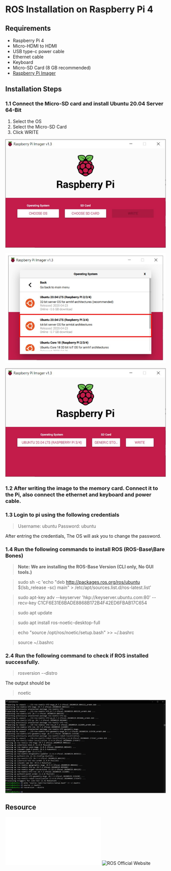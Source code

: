 # ROS Installation on Raspberry Pi 4

## Requirements
- Raspberry Pi 4
- Micro-HDMI to HDMI
- USB type-c power cable
- Ethernet cable
- Keyboard
- Micro-SD Card (8 GB recommended)
- [Raspberry Pi Imager](https://www.raspberrypi.org/downloads/)

## Installation Steps

### 1.1 Connect the Micro-SD card and install Ubuntu 20.04 Server 64-Bit
1. Select the OS
2. Select the Micro-SD Card
3. Click WRITE

![](images/6.jpg)

![](images/7.jpg)

![](images/8.jpg)

### 1.2 After writing the image to the memory card. Connect it to the Pi, also connect the ethernet and keyboard and power cable.

### 1.3 Login to pi using the following credentials
> Username: ubuntu
> Password: ubuntu

After entring the credentials, The OS will ask you to change the password.

### 1.4 Run the following commands to install ROS (ROS-Base\Bare Bones)
> **Note: We are installing the ROS-Base Version (CLI only, No GUI tools.)**

> sudo sh -c 'echo "deb http://packages.ros.org/ros/ubuntu $(lsb_release -sc) main" > /etc/apt/sources.list.d/ros-latest.list'

> sudo apt-key adv --keyserver 'hkp://keyserver.ubuntu.com:80' --recv-key C1CF6E31E6BADE8868B172B4F42ED6FBAB17C654

> sudo apt update

> sudo apt install ros-noetic-desktop-full

> echo "source /opt/ros/noetic/setup.bash" >> ~/.bashrc

> source ~/.bashrc

### 2.4 Run the following command to check if ROS installed successfully.

> rosversion --distro

The output should be

> noetic

![](images/9.jpg)

## Resource

![Raspberry Pi](www.raspberrypi.org)
![ROS Official Website](https://www.ros.org/)
